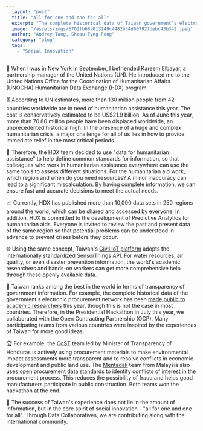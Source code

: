 ```yaml
---
  layout: "post"
  title: "All for one and one for all"
  excerpt: "The complete historical data of Taiwan government’s electronic procurement network has been made public to academic researchers this year, though this is not the case in most countries."
  image: "/assets/imgs/6702fb68a013249c4482b34d60792fdebc43b342.jpeg"
  author: "Audrey Tang, Sheau-Tyng Peng"
  category: "blog"
  tags: 
    - "Social Innovation"
---
```


🗽 When I was in New York in September, I befriended [Kareem Elbayar](https://twitter.com/kelbayar), a partnership manager of the United Nations (UN). He introduced me to the United Nations Office for the Coordination of Humanitarian Affairs (UNOCHA) Humanitarian Data Exchange (HDX) program.

⏳ According to UN estimates, more than 130 million people from 42 countries worldwide are in need of humanitarian assistance this year. The cost is conservatively estimated to be US$21.9 billion. As of June this year, more than 70.80 million people have been displaced worldwide, an unprecedented historical high. In the presence of a huge and complex humanitarian crisis, a major challenge for all of us lies in how to provide immediate relief in the most critical periods.

🔢 Therefore, the HDX team decided to use "data for humanitarian assistance" to help define common standards for information, so that colleagues who work in humanitarian assistance everywhere can use the same tools to assess different situations. For the humanitarian aid work, which region and when do you need resources? A minor inaccuracy can lead to a significant miscalculation. By having complete information, we can ensure fast and accurate decisions to meet the actual needs.

📈 Currently, HDX has published more than 10,000 data sets in 250 regions around the world, which can be shared and accessed by everyone. In addition, HDX is committed to the development of Predictive Analytics for humanitarian aids. Everyone is invited to review the past and present data of the same region so that potential problems can be understood in advance to prevent crises before they occur.

🌐 Using the same concept, Taiwan's [Civil IoT platform](https://ci.taiwan.gov.tw/index_en.aspx) adopts the internationally standardized SensorThings API. For water resources, air quality, or even disaster prevention information, the world's academic researchers and hands-on workers can get more comprehensive help through these openly available data.

📒 Taiwan ranks among the best in the world in terms of transparency of government information. For example, the complete historical data of the government's electronic procurement network has been [made public to academic researchers](https://gazette2.nat.gov.tw/EG_FileManager/eguploadpub/eg025179/ch06/type2/gov51/num12/Eg.htm) this year, though this is not the case in most countries. Therefore, in the Presidential Hackathon in July this year, we collaborated with the Open Contracting Partnership (OCP). Many participating teams from various countries were inspired by the experiences of Taiwan for more good ideas.

🏆 For example, the [CoST](https://www.open-contracting.org/2019/08/28/build-better-build-right-a-new-tool-for-sustainable-climate-resilient-infrastructure/) team led by Minister of Transparency of Honduras is actively using procurement materials to make environmental impact assessments more transparent and to resolve conflicts in economic development and public land use. The [Mentadak](https://www.open-contracting.org/2019/08/23/cartelogy-a-tool-for-fair-competition-and-corruption-free-public-procurement-in-malaysia/) team from Malaysia also uses open procurement data standards to identify conflicts of interest in the procurement process. This reduces the possibility of fraud and helps good manufacturers participate in public construction. Both teams won the hackathon at the end.

🚸 The success of Taiwan's experience does not lie in the amount of information, but in the core spirit of social innovation - "all for one and one for all". Through Data Collaboratives, we are contributing along with the international community.
